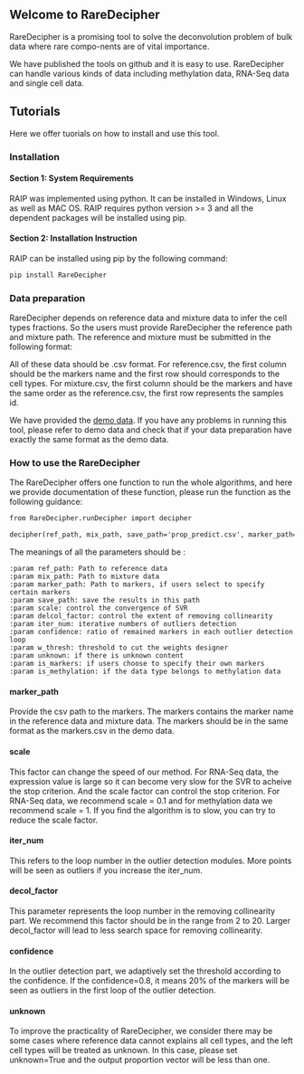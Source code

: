 ## Welcome to RareDecipher

RareDecipher is a promising tool to solve the deconvolution problem of bulk data where rare compo-nents are of vital importance.

We have published the tools on github and it is easy to use. RareDecipher can handle various kinds of data including methylation data, RNA-Seq data and single cell data. 

## Tutorials
Here we offer tuorials on how to install and use this tool.

### Installation
#### Section 1: System Requirements
RAIP was implemented using python. It can be installed in Windows, Linux as well as MAC OS. RAIP requires python version >= 3 and all the dependent packages will be installed using pip.
#### Section 2: Installation Instruction
RAIP can be installed using pip by the following command:
```markdown
pip install RareDecipher
```

### Data preparation
RareDecipher depends on reference data and mixture data to infer the cell types fractions. So the users must provide RareDecipher the reference path and mixture path. The reference and mixture must be submitted in the following format:

All of these data should be .csv format. For reference.csv, the first column should be the markers name and the first row should corresponds to the cell types. For mixture.csv, the first column should be the markers and have the same order as the reference.csv, the first row represents the samples id.

We have provided the [demo data](https://github.com/WangLabTHU/RAIP/tree/main/demo_data). If you have any problems in running this tool, please refer to demo data and check that if your data preparation have exactly the same format as the demo data.


### How to use the RareDecipher

The RareDecipher offers one function to run the whole algorithms, and here we provide documentation of these function, please run the function as the following guidance:
```markdown
from RareDecipher.runDecipher import decipher

decipher(ref_path, mix_path, save_path='prop_predict.csv', marker_path='', scale=0.1, delcol_factor=10, iter_num=10, confidence=0.75, w_thresh=10, unknown=False, is_markers=False, is_methylation=False)
```
The meanings of all the parameters should be :
```
:param ref_path: Path to reference data
:param mix_path: Path to mixture data
:param marker_path: Path to markers, if users select to specify certain markers
:param save_path: save the results in this path
:param scale: control the convergence of SVR
:param delcol_factor: control the extent of removing collinearity
:param iter_num: iterative numbers of outliers detection
:param confidence: ratio of remained markers in each outlier detection loop
:param w_thresh: threshold to cut the weights designer
:param unknown: if there is unknown content
:param is_markers: if users choose to specify their own markers
:param is_methylation: if the data type belongs to methylation data
```

#### marker_path
Provide the csv path to the markers. The markers contains the marker name in the reference data and mixture data. The markers should be in the same format as the markers.csv in the demo data.

#### scale
This factor can change the speed of our method. For RNA-Seq data, the expression value is large so it can become very slow for the SVR to acheive the stop criterion. And the scale factor can control the stop criterion. For RNA-Seq data, we recommend scale = 0.1 and for methylation data we recommend scale = 1. If you find the algorithm is to slow, you can try to reduce the scale factor.

#### iter_num
This refers to the loop number in the outlier detection modules. More points will be seen as outliers if you increase the iter_num.

#### decol_factor

This parameter represents the loop number in the removing collinearity part. We recommend this factor should be in the range from 2 to 20. Larger decol_factor will lead to less search space for removing collinearity.

#### confidence
In the outlier detection part, we adaptively set the threshold according to the confidence. If the confidence=0.8, it means 20% of the markers will be seen as outliers in the first loop of the outlier detection.

#### unknown
To improve the practicality of RareDecipher, we consider there may be some cases where reference data cannot explains all cell types, and the left cell types will be treated as unknown. In this case, please set unknown=True and the output proportion vector will be less than one.

